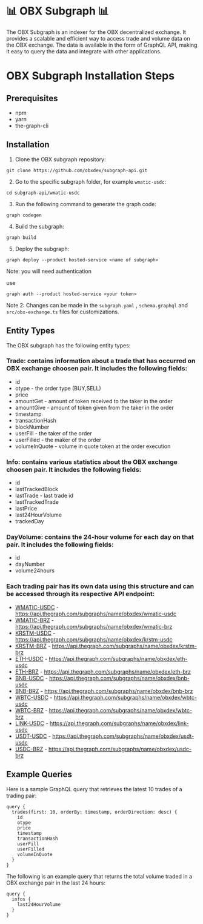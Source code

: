 # 📊 OBX Subgraph 📊

The OBX Subgraph is an indexer for the OBX decentralized exchange. It provides a scalable and efficient way to access trade and volume data on the OBX exchange. The data is available in the form of GraphQL API, making it easy to query the data and integrate with other applications.

# OBX Subgraph Installation Steps

## Prerequisites
- npm 
- yarn
- the-graph-cli

## Installation
1. Clone the OBX subgraph repository: 

```
git clone https://github.com/obxdex/subgraph-api.git
```
2. Go to the specific subgraph folder, for example `wmatic-usdc`: 
```
cd subgraph-api/wmatic-usdc
```
3. Run the following command to generate the graph code:
```
graph codegen
```
4. Build the subgraph:
```
graph build
```
5. Deploy the subgraph:
```
graph deploy --product hosted-service <name of subgraph>
```

Note: you will need authentication

use
```
graph auth --product hosted-service <your token>
```

Note 2: Changes can be made in the `subgraph.yaml` , `schema.graphql` and `src/obx-exchange.ts` files for customizations.

## Entity Types
The OBX subgraph has the following entity types:

### Trade: contains information about a trade that has occurred on OBX exchange choosen pair. It includes the following fields:
- id
- otype - the order type (BUY,SELL)
- price
- amountGet - amount of token received to the taker in the order
- amountGive - amount of token given from the taker in the order
- timestamp
- transactionHash
- blockNumber
- userFill - the taker of the order
- userFilled - the maker of the order
- volumeInQuote - volume in quote token at the order execution

### Info: contains various statistics about the OBX exchange choosen pair. It includes the following fields:
- id
- lastTrackedBlock
- lastTrade - last trade id
- lastTrackedTrade 
- lastPrice
- last24HourVolume
- trackedDay

### DayVolume: contains the 24-hour volume for each day on that pair. It includes the following fields:
- id
- dayNumber
- volume24hours

### Each trading pair has its own data using this structure and can be accessed through its respective API endpoint:

* [WMATIC-USDC](https://thegraph.com/hosted-service/subgraph/obxdex/wmatic-usdc) - https://api.thegraph.com/subgraphs/name/obxdex/wmatic-usdc
* [WMATIC-BRZ](https://thegraph.com/hosted-service/subgraph/obxdex/wmatic-brz) - https://api.thegraph.com/subgraphs/name/obxdex/wmatic-brz
* [KRSTM-USDC](https://thegraph.com/hosted-service/subgraph/obxdex/krstm-usdc) - https://api.thegraph.com/subgraphs/name/obxdex/krstm-usdc
* [KRSTM-BRZ](https://thegraph.com/hosted-service/subgraph/obxdex/krstm-brz) - https://api.thegraph.com/subgraphs/name/obxdex/krstm-brz
* [ETH-USDC](https://thegraph.com/hosted-service/subgraph/obxdex/eth-usdc) - https://api.thegraph.com/subgraphs/name/obxdex/eth-usdc
* [ETH-BRZ](https://thegraph.com/hosted-service/subgraph/obxdex/eth-brz) - https://api.thegraph.com/subgraphs/name/obxdex/eth-brz
* [BNB-USDC](https://thegraph.com/hosted-service/subgraph/obxdex/bnb-usdc) - https://api.thegraph.com/subgraphs/name/obxdex/bnb-usdc
* [BNB-BRZ](https://thegraph.com/hosted-service/subgraph/obxdex/bnb-brz) - https://api.thegraph.com/subgraphs/name/obxdex/bnb-brz
* [WBTC-USDC](https://thegraph.com/hosted-service/subgraph/obxdex/wbtc-usdc) - https://api.thegraph.com/subgraphs/name/obxdex/wbtc-usdc
* [WBTC-BRZ](https://thegraph.com/hosted-service/subgraph/obxdex/wbtc-brz) - https://api.thegraph.com/subgraphs/name/obxdex/wbtc-brz
* [LINK-USDC](https://thegraph.com/hosted-service/subgraph/obxdex/link-usdc) - https://api.thegraph.com/subgraphs/name/obxdex/link-usdc
* [USDT-USDC](https://thegraph.com/hosted-service/subgraph/obxdex/usdt-usdc) - https://api.thegraph.com/subgraphs/name/obxdex/usdt-usdc
* [USDC-BRZ](https://thegraph.com/hosted-service/subgraph/obxdex/usdc-brz) - https://api.thegraph.com/subgraphs/name/obxdex/usdc-brz

## Example Queries
Here is a sample GraphQL query that retrieves the latest 10 trades of a trading pair:
```
query {
  trades(first: 10, orderBy: timestamp, orderDirection: desc) {
    id
    otype
    price
    timestamp
    transactionHash
    userFill
    userFilled
    volumeInQuote
  }
}

```
The following is an example query that returns the total volume traded in a OBX exchange pair in the last 24 hours:
```
query {
  infos {
    last24HourVolume
  }
}
```
